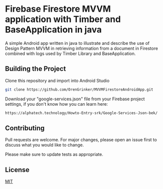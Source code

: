 # Firebase Firestore MVVM application with Timber and BaseApplication in java

A simple Android app written in java to illustrate and describe the use of Design Pattern MVVM in retrieving information from a document in Firestore combined with logs used by Timber Library and BaseApplication.

## Building the Project

Clone this repository and import into Android Studio

```bash
git clone https://github.com/OrenGrinker/MVVMFirestoreAndroidApp.git
```
Download your "google-services.json" file from your Firebase project settings, if you don't know how you can learn here:
```bash
https://alphatech.technology/Howto-Entry-srk/Google-Services-Json-bek/
```


## Contributing
Pull requests are welcome. For major changes, please open an issue first to discuss what you would like to change.

Please make sure to update tests as appropriate.

## License
[MIT](https://choosealicense.com/licenses/mit/)
